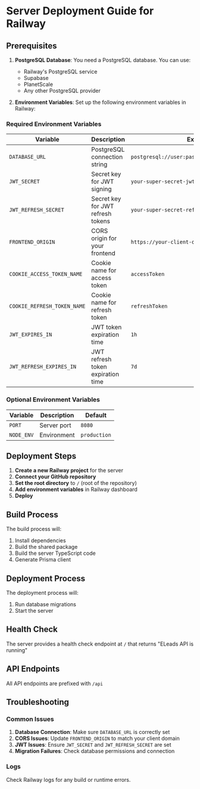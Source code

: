 # Server Deployment Guide for Railway

## Prerequisites

1. **PostgreSQL Database**: You need a PostgreSQL database. You can use:
   - Railway's PostgreSQL service
   - Supabase
   - PlanetScale
   - Any other PostgreSQL provider

2. **Environment Variables**: Set up the following environment variables in Railway:

### Required Environment Variables

| Variable                    | Description                       | Example                                         |
| --------------------------- | --------------------------------- | ----------------------------------------------- |
| `DATABASE_URL`              | PostgreSQL connection string      | `postgresql://user:password@host:port/database` |
| `JWT_SECRET`                | Secret key for JWT signing        | `your-super-secret-jwt-key-here`                |
| `JWT_REFRESH_SECRET`        | Secret key for JWT refresh tokens | `your-super-secret-refresh-key-here`            |
| `FRONTEND_ORIGIN`           | CORS origin for your frontend     | `https://your-client-domain.railway.app`        |
| `COOKIE_ACCESS_TOKEN_NAME`  | Cookie name for access token      | `accessToken`                                   |
| `COOKIE_REFRESH_TOKEN_NAME` | Cookie name for refresh token     | `refreshToken`                                  |
| `JWT_EXPIRES_IN`            | JWT token expiration time         | `1h`                                            |
| `JWT_REFRESH_EXPIRES_IN`    | JWT refresh token expiration time | `7d`                                            |

### Optional Environment Variables

| Variable   | Description | Default      |
| ---------- | ----------- | ------------ |
| `PORT`     | Server port | `8080`       |
| `NODE_ENV` | Environment | `production` |

## Deployment Steps

1. **Create a new Railway project** for the server
2. **Connect your GitHub repository**
3. **Set the root directory** to `/` (root of the repository)
4. **Add environment variables** in Railway dashboard
5. **Deploy**

## Build Process

The build process will:

1. Install dependencies
2. Build the shared package
3. Build the server TypeScript code
4. Generate Prisma client

## Deployment Process

The deployment process will:

1. Run database migrations
2. Start the server

## Health Check

The server provides a health check endpoint at `/` that returns "ELeads API is running"

## API Endpoints

All API endpoints are prefixed with `/api`

## Troubleshooting

### Common Issues

1. **Database Connection**: Make sure `DATABASE_URL` is correctly set
2. **CORS Issues**: Update `FRONTEND_ORIGIN` to match your client domain
3. **JWT Issues**: Ensure `JWT_SECRET` and `JWT_REFRESH_SECRET` are set
4. **Migration Failures**: Check database permissions and connection

### Logs

Check Railway logs for any build or runtime errors.
